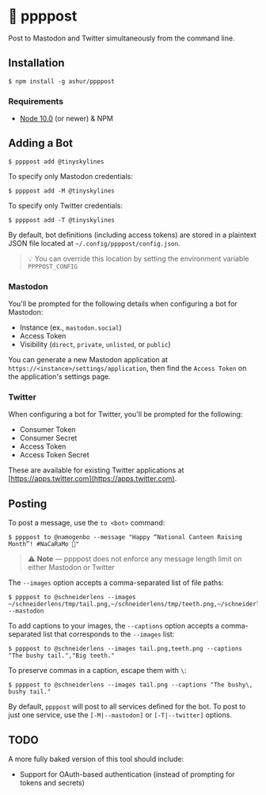 # 👻 ppppost

Post to Mastodon and Twitter simultaneously from the command line.

## Installation

```
$ npm install -g ashur/ppppost
```

### Requirements

- [Node 10.0](https://nodejs.org/en/download/) (or newer) & NPM

## Adding a Bot

```
$ ppppost add @tinyskylines
```

To specify only Mastodon credentials:

```
$ ppppost add -M @tinyskylines
```

To specify only Twitter credentials:

```
$ ppppost add -T @tinyskylines
```

By default, bot definitions (including access tokens) are stored in a plaintext JSON file located at `~/.config/ppppost/config.json`.

> 💡 You can override this location by setting the environment variable `PPPPOST_CONFIG`

### Mastodon

You'll be prompted for the following details when configuring a bot for Mastodon:

- Instance (ex., `mastodon.social`)
- Access Token
- Visibility (`direct`, `private`, `unlisted`, or `public`)

You can generate a new Mastodon application at `https://<instance>/settings/application`, then find the `Access Token` on the application's settings page.

### Twitter

When configuring a bot for Twitter, you'll be prompted for the following:

- Consumer Token
- Consumer Secret
- Access Token
- Access Token Secret

These are available for existing Twitter applications at [https://apps.twitter.com](https://apps.twitter.com).


## Posting

To post a message, use the `to <bot>` command:

```
$ ppppost to @namogenbo --message "Happy “National Canteen Raising Month”! #NaCaRaMo 🎉"
```

> ⚠️ **Note** — ppppost does not enforce any message length limit on either Mastodon or Twitter

The `--images` option accepts a comma-separated list of file paths:

```
$ ppppost to @schneiderlens --images ~/schneiderlens/tmp/tail.png,~/schneiderlens/tmp/teeth.png,~/schneiderlens/tmp/hooves.png --mastodon
```

To add captions to your images, the `--captions` option accepts a comma-separated list that corresponds to the `--images` list:

```
$ ppppost to @schneiderlens --images tail.png,teeth.png --captions "The bushy tail.","Big teeth."
```

To preserve commas in a caption, escape them with `\`:

```
$ ppppost to @schneiderlens --images tail.png --captions "The bushy\, bushy tail."
```

By default, `ppppost` will post to all services defined for the bot. To post to just one service, use the `[-M|--mastodon]` or `[-T|--twitter]` options.


## TODO

A more fully baked version of this tool should include:

- Support for OAuth-based authentication (instead of prompting for tokens and secrets)
